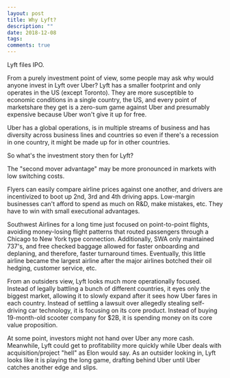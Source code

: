 ```yaml
---
layout: post
title: Why Lyft?
description: ""
date: 2018-12-08
tags: 
comments: true
---
```



Lyft files IPO.

From a purely investment point of view, some people may ask why would anyone invest in Lyft over Uber? Lyft has a smaller footprint and only operates in the US (except Toronto). They are more susceptible to economic conditions in a single country, the US, and every point of marketshare they get is a zero-sum game against Uber and presumably expensive because Uber won't give it up for free.

Uber has a global operations, is in multiple streams of business and has diversity across business lines and countries so even if there's a recession in one country, it might be made up for in other countries.

So what's the investment story then for Lyft?


The "second mover advantage" may be more pronounced in markets with low switching costs. 

Flyers can easily compare airline prices against one another, and drivers are incentivized to boot up 2nd, 3rd and 4th driving apps. Low-margin businesses can't afford to spend as much on R&D, make mistakes, etc. They have to win with small executional advantages.

Southwest Airlines for a long time just focused on point-to-point flights, avoiding money-losing flight patterns that routed passengers through a Chicago to New York type connection. Additionally, SWA only maintained 737's, and free checked baggage allowed for faster onboarding and deplaning, and therefore, faster turnaround times. Eventually, this little airline became the largest airline after the major airlines botched their oil hedging, customer service, etc.

From an outsiders view, Lyft looks much more operationally focused. Instead of legally battling a bunch of different countries, it eyes only the biggest market, allowing it to slowly expand after it sees how Uber fares in each country. Instead of settling a lawsuit over allegedly stealing self-driving car technology, it is focusing on its core product. Instead of buying 19-month-old scooter company for $2B, it is spending money on its core value proposition.

At some point, investors might not hand over Uber any more cash. Meanwhile, Lyft could get to profitability more quickly while Uber deals with acquisition/project "hell" as Elon would say. As an outsider looking in, Lyft looks like it is playing the long game, drafting behind Uber until Uber catches another edge and slips.
